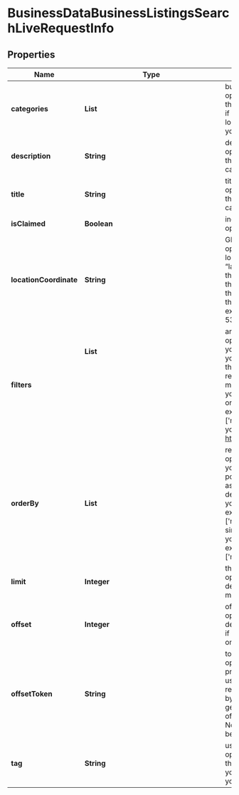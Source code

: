 # BusinessDataBusinessListingsSearchLiveRequestInfo


## Properties

| Name | Type | Description | Notes |
|------------ | ------------- | ------------- | -------------|
**categories** | **List<String>** | business categories<br>optional field<br>the categories you specify are used to search for business listings;<br>if you don’t use this field, we will return business listings found in the specified location;<br>you can specify up to 10 categories |[optional]|
**description** | **String** | description of the element in SERP<br>optional field<br>the description of the business entity for which the results are collected;<br>can contain up to 200 characters |[optional]|
**title** | **String** | title of the element in SERP<br>optional field<br>the name of the business entity for which the results are collected;<br>can contain up to 200 characters |[optional]|
**isClaimed** | **Boolean** | indicates whether the business is verified by its owner on Google Maps<br>optional field |[optional]|
**locationCoordinate** | **String** | GPS coordinates of a location<br>optional field<br>location_coordinate parameter should be specified in the “latitude,longitude,radius” format<br>the maximum number of decimal digits for “latitude” and “longitude”: 7<br>the value of “radius” is specified in kilometres (km)<br>the minimum value for “radius”: 1<br>the maximum value for “radius”: 100000<br>example:<br>53.476225,-2.243572,200 |[optional]|
**filters** | **List<Object>** | array of results filtering parameters<br>optional field<br>you can add several filters at once (8 filters maximum)<br>you should set a logical operator and, or between the conditions<br>the following operators are supported:<br>regex, not_regex, <, <=, >, >=, =, <>, in, not_in, like, not_like, ilike, not_ilike, match, not_match<br>you can use the % operator with like and not_like to match any string of zero or more characters<br>example:<br>['rating.value','>',3]<br>you can receive the list of available filters by making a separate request to https://api.dataforseo.com/v3/business_data/business_listings/available_filters |[optional]|
**orderBy** | **List<String>** | results sorting rules<br>optional field<br>you can use the same values as in the filters array to sort the results<br>possible sorting types:<br>asc – results will be sorted in the ascending order<br>desc – results will be sorted in the descending order<br>you should use a comma to set up a sorting parameter<br>example:<br>['rating.value,desc']note that you can set no more than three sorting rules in a single request<br>you should use a comma to separate several sorting rules<br>example:<br>['rating.value,desc','rating.votes_count,desc'] |[optional]|
**limit** | **Integer** | the maximum number of returned businesses<br>optional field<br>default value: 100<br>maximum value: 1000 |[optional]|
**offset** | **Integer** | offset in the results array of returned businesses<br>optional field<br>default value: 0<br>if you specify the 10 value, the first ten entities in the results array will be omitted and the data will be provided for the successive entities |[optional]|
**offsetToken** | **String** | token for subsequent requests<br>optional field<br>provided in the identical filed of the response to each request;<br>use this parameter to avoid timeouts while trying to obtain over 100,000 results in a single request;<br>by specifying the unique offset_token value from the response array, you will get the subsequent results of the initial task;<br>offset_token values are unique for each subsequent task<br>Note: if the offset_token is specified in the request, all other parameters should be identical to the previous request |[optional]|
**tag** | **String** | user-defined task identifier<br>optional field<br>the character limit is 255<br>you can use this parameter to identify the task and match it with the result<br>you will find the specified tag value in the data object of the response |[optional]|